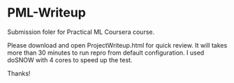 PML-Writeup
===========

Submission foler for Practical ML Coursera course.

Please download and open  ProjectWriteup.html for quick review.
It will takes more than 30 minutes to run repro from default configuration.
I used doSNOW with 4 cores to speed up the test.

Thanks!
